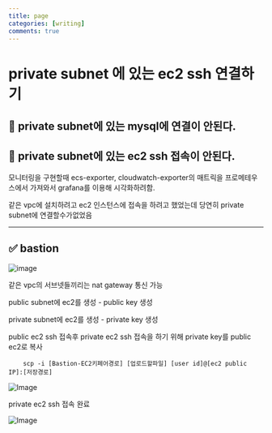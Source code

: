 ```yaml
---
title: page
categories: [writing]
comments: true
---
```



#  private subnet 에 있는 ec2 ssh 연결하기
##  🤔 private subnet에 있는 mysql에 연결이 안된다.
## 🤔 private subnet에 있는 ec2 ssh 접속이 안된다.
모니터링을 구현할때 ecs-exporter, cloudwatch-exporter의 매트릭을 프로메테우스에서 가져와서 grafana를 이용해 시각화하려함.

같은 vpc에 설치하려고 ec2 인스턴스에 접속을 하려고 했었는데 당연히 private subnet에 연결할수가없었음

---

## ✅  bastion 

![image](https://github.com/cs-devops-bootcamp/devops-04-Final-Team1/assets/127801771/0c538371-2c8b-46f6-8390-83c4d202bd8a)

같은 vpc의 서브넷들끼리는 nat gateway 통신 가능 

public subnet에 ec2를 생성 - public key 생성

private subnet에 ec2를 생성 - private key 생성

public ec2 ssh 접속후 private ec2 ssh 접속을 하기 위해 private key를 public ec2로 복사

        scp -i [Bastion-EC2키페어경로] [업로드할파일] [user id]@[ec2 public IP]:[저장경로]


![Image](https://github.com/cs-devops-bootcamp/devops-04-Final-Team1/assets/127801771/2c73167d-2f43-42af-a9e2-386b46894418)


private ec2 ssh 접속 완료



![Image](https://github.com/cs-devops-bootcamp/devops-04-Final-Team1/assets/127801771/e6f9d8a4-b834-425d-8c62-b154e6912a9f)

